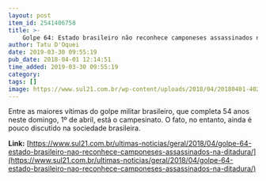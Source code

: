 ```yaml
---
layout: post
item_id: 2541406758
title: >-
    Golpe 64: Estado brasileiro não reconhece camponeses assassinados na ditadura
author: Tatu D'Oquei
date: 2019-03-30 09:55:19
pub_date: 2018-04-01 12:14:51
time_added: 2019-03-30 09:55:19
category: 
tags: []
image: https://www.sul21.com.br/wp-content/uploads/2018/04/20180401-40228265515_053e677467_z.jpg
---
```


Entre as maiores vítimas do golpe militar brasileiro, que completa 54 anos neste domingo, 1º de abril, está o campesinato. O fato, no entanto, ainda é pouco discutido na sociedade brasileira.

**Link:** [https://www.sul21.com.br/ultimas-noticias/geral/2018/04/golpe-64-estado-brasileiro-nao-reconhece-camponeses-assassinados-na-ditadura/](https://www.sul21.com.br/ultimas-noticias/geral/2018/04/golpe-64-estado-brasileiro-nao-reconhece-camponeses-assassinados-na-ditadura/)

